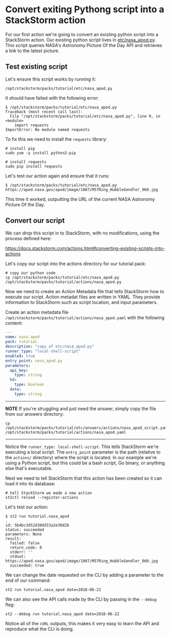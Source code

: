# Convert exiting Pythong script into a StackStorm action

For our first action we're going to convert an existing python script into a
StackStorm action. Our existing python script lives in [etc/nasa_apod.py](etc/nasa_apod.py). 
This script queries NASA's Astronomy Picture Of the Day API and retrieves a link to the latest
picture.

## Test existing script

Let's ensure this script works by running it:

```shell 
/opt/stackstorm/packs/tutorial/etc/nasa_apod.py
```

It should have failed with the following error:

```shell
$ /opt/stackstorm/packs/tutorial/etc/nasa_apod.py
Traceback (most recent call last):
  File "/opt/stackstorm/packs/tutorial/etc/nasa_apod.py", line 9, in <module>
    import requests
ImportError: No module named requests
```

To fix this we need to install the `requests` library:

```shell
# install pip
sudo yum -y install python2-pip

# install requests
sudo pip install requests
```

Let's test our action again and ensure that it runs:

```shell
$ /opt/stackstorm/packs/tutorial/etc/nasa_apod.py
https://apod.nasa.gov/apod/image/1807/M57Ring_HubbleGendler_960.jpg
```

This time it worked, outputting the URL of the current NASA Astronomy Picture Of the Day.


## Convert our script

We can drop this script in to StackStorm, with no modifications, using the process
defined here:

https://docs.stackstorm.com/actions.html#converting-existing-scripts-into-actions

Let's copy our script into the actions directory for our tutorial pack:

``` shell
# copy our python code
cp /opt/stackstorm/packs/tutorial/etc/nasa_apod.py /opt/stackstorm/packs/tutorial/actions/nasa_apod.py
```

Now we need to create an Action Metadata file that tells StackStorm how to execute
our script. Action metadat files are written in YAML. They provide information to 
StackStorm such as script location, and input parameters. 

Create an action metadata file `/opt/stackstorm/packs/tutorial/actions/nasa_apod.yaml`
with the following content:

``` yaml
---
name: nasa_apod
pack: tutorial
description: "copy of etc/nasa_apod.py"
runner_type: "local-shell-script"
enabled: true
entry_point: nasa_apod.py
parameters:
  api_key:
    type: string
  hd:
    type: boolean
  date:
    type: string
```

-----------
**NOTE** 
If you're struggling and just need the answer, simply copy the file from our
answers directory:
```shell
cp /opt/stackstorm/packs/tutorial/etc/answers/actions/nasa_apod_script.yaml /opt/stackstorm/packs/tutorial/actions/nasa_apod.yaml
```
-----------

Notice the `runner_type: local-shell-script`. This tells StackStorm we're executing
a local script. The `entry_point` parameter is the path (relative to the `actions/` directory)
where the script is located. In our example we're using a Python script, but this
could be a bash script, Go binary, or anything else that's executable.

Next we need to tell StackStorm that this action has been created so it can
load it into its database:

``` shell
# tell StackStorm we made a new action
st2ctl reload --register-actions
```

Let's test our action:

``` shell
$ st2 run tutorial.nasa_apod
.
id: 5b4bc3d52d30dd33a2e39d2b
status: succeeded
parameters: None
result: 
  failed: false
  return_code: 0
  stderr: ''
  stdout: https://apod.nasa.gov/apod/image/1807/M57Ring_HubbleGendler_960.jpg
  succeeded: true
```

We can change the date requested on the CLI by adding a parameter to the end of our command:

``` shell
st2 run tutorial.nasa_apod date=2018-06-22
```

We can also see the API calls made by the CLI by passing in the `--debug` flag:

``` shell
st2 --debug run tutorial.nasa_apod date=2018-06-22
```

Notice all of the `cURL` outputs, this makes it very easy to learn the API and
reproduce what the CLI is doing.

